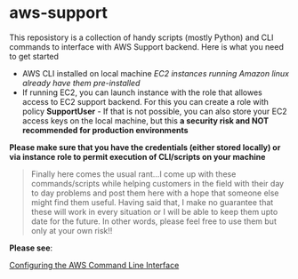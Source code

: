 # aws-support
This reposistory is a collection of handy scripts (mostly Python) and CLI commands to interface with AWS Support backend. Here is what you need to get started

- AWS CLI installed on local machine *EC2 instances running Amazon linux already have them pre-installed*
- If running EC2, you can launch instance with the role that allowes access to EC2 support backend. For this you can create a  role with policy **SupportUser** - If that is not possible, you can also store your EC2 access keys on the local machine, but this **a security risk and NOT recommended for production environments**

**Please make sure that you have the credentials (either stored locally) or via instance role to permit execution of CLI/scripts on your machine**


> Finally here comes the usual rant...I come up with these commands/scripts while helping customers in the field with their day to day problems and post them here with a hope that someone else might find them useful. Having said that, I make no guarantee that these will work in every situation or I will be able to keep them upto date for the future. In other words, please feel free to use them but only at your own risk!! 


__Please see__:

[Configuring the AWS Command Line Interface](http://docs.aws.amazon.com/cli/latest/userguide/cli-chap-getting-started.html)



